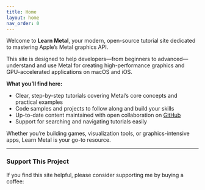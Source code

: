 ```yaml
---
title: Home
layout: home
nav_order: 0 
---
```


Welcome to **Learn Metal**, your modern, open-source tutorial site dedicated to mastering Apple’s Metal graphics API.

This site is designed to help developers—from beginners to advanced—understand and use Metal for creating high-performance graphics and GPU-accelerated applications on macOS and iOS.

**What you’ll find here:**

- Clear, step-by-step tutorials covering Metal’s core concepts and practical examples  
- Code samples and projects to follow along and build your skills  
- Up-to-date content maintained with open collaboration on [GitHub](https://github.com/theboredprog/learnmetal/)  
- Support for searching and navigating tutorials easily  

Whether you’re building games, visualization tools, or graphics-intensive apps, Learn Metal is your go-to resource.

---

### Support This Project

If you find this site helpful, please consider supporting me by buying a coffee:

<script type="text/javascript" src="https://cdnjs.buymeacoffee.com/1.0.0/button.prod.min.js" data-name="bmc-button" data-slug="theboredprog" data-color="#FFDD00" data-emoji="☕"  data-font="Cookie" data-text="Buy me a coffee" data-outline-color="#000000" data-font-color="#000000" data-coffee-color="#ffffff" ></script>
